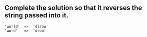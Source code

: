 ## Complete the solution so that it reverses the string passed into it.

```
'world'  =>  'dlrow'
'word'   =>  'drow'
```
